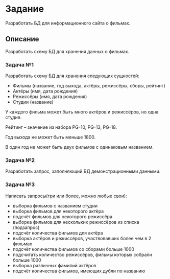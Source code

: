 # Задание
Разработать БД для информационного сайта о фильмах.

## Описание
Разработать схему БД для хранения данных о фильмах.

### Задача №1
Разработать схему БД для хранения следующих сущностей:
- Фильмы (название, год выхода, актёры, режиссёры, сборы, рейтинг)
- Актёры (имя, дата рождения)
- Режиссёры (имя, дата рождения)
- Студии (название)

У каждого фильма может быть много актёров и режиссёров, но одна студия.

Рейтинг – значение из набора PG-10, PG-13, PG-18.

Год выхода не может быть меньше 1800.

В один год не может быть двух фильмов с одинаковым названием.


### Задача №2
Разработать запрос, заполняющий БД демонстрационными данными.


### Задача №3
Написать запросы(три или более, можно любые свои):
- выборка фильмов с названием студии
- выборка фильмов для некоторого актёра
- подсчёт фильмов для некоторого режиссёра
- выборка фильмов для нескольких режиссёров из списка (подзапрос)
- подсчёт количества фильмов для актёра
- выборка актёров и режиссёров, участвовавших более чем в 2 фильмах
- подсчёт количества фильмов со сборами больше 1000
- подсчитать количество режиссёров, фильмы которых собрали больше 1000
- выборка различных фамилий актёров
- подсчёт количества фильмов, имеющих дубли по названию
